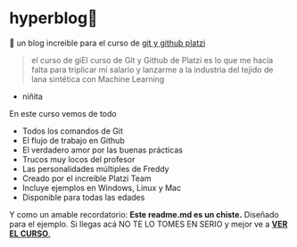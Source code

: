 
# hyperblog💚
🔧
un blog increible para el curso de [git y github platzi](https://platzi.com/clases/1557-git-github/19960-ignorar-archivos-en-el-repositorio-con-gitignore/ "git y github platzi")

> el curso de giEl curso de Git y Github de Platzi es lo que me hacía falta para triplicar mi salario y lanzarme a la industria del tejido de lana sintética con Machine Learning
- niñita


En este curso vemos de todo
- Todos los comandos de Git
- El flujo de trabajo en Github
- El verdadero amor por las buenas prácticas
- Trucos muy locos del profesor
- Las personalidades múltiples de Freddy
-  Creado por el increíble Platzi Team
- Incluye ejemplos en Windows, Linux y Mac
- Disponible para todas las edades

Y como un amable recordatorio: **Este readme.md es un chiste.** Diseñado para el ejemplo. Si llegas acá NO TE LO TOMES EN SERIO y mejor ve a [**VER EL CURSO**.](https://platzi.com/clases/1557-git-github/19960-ignorar-archivos-en-el-repositorio-con-gitignore/ "ver el curso.")